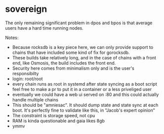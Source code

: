 # sovereign
The only remaining significant problem in dpos and bpos is that average users have a hard time running nodes. 

Notes:

* Because rocksdb is a key piece here, we can only provide support to chains that have included some kind of fix for gorocksdb.  
* These builds take relatively long, and in the case of chains with a front end, like Osmosis, the build includes the front end.  
* Security here comes from minimalism only and is the user's responsibilty
* login: root/root
* every chain runs as root in systemd after state syncing as a boot script feel free to make a pr to put it in a container or a less priveliged user
* eventually we could have a web ui served on :80 and this could actually handle multiple chains
* This should be "amniesac".  It should dump state and state sync at each boot. It's perfectly fine to validate like this, in "Jacob's expert opinion"
* The constraint is storage speed, not cpu
* RAM is kinda questionable and gaia likes 8gb
* ymmv
